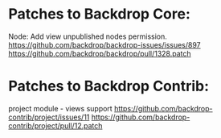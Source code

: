Patches to Backdrop Core:
=========================

Node: Add view unpublished nodes permission.
  https://github.com/backdrop/backdrop-issues/issues/897
  https://github.com/backdrop/backdrop/pull/1328.patch


Patches to Backdrop Contrib:
============================

project module - views support
  https://github.com/backdrop-contrib/project/issues/11
  https://github.com/backdrop-contrib/project/pull/12.patch

